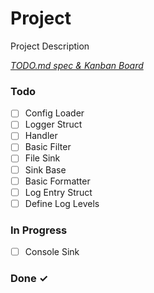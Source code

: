 # Project

Project Description

<em>[TODO.md spec & Kanban Board](https://bit.ly/3fCwKfM)</em>

### Todo

- [ ] Config Loader  
- [ ] Logger Struct  
- [ ] Handler  
- [ ] Basic Filter  
- [ ] File Sink  
- [ ] Sink Base  
- [ ] Basic Formatter  
- [ ] Log Entry Struct  
- [ ] Define Log Levels  

### In Progress

- [ ] Console Sink  

### Done ✓


